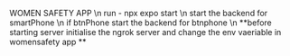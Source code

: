WOMEN SAFETY APP \n
run - npx expo start \n
start the backend for smartPhone  \n
if btnPhone start the backend for btnphone  \n
**before starting server initialise the ngrok server and change the env vaeriable in womensafety app **
